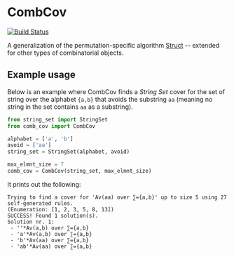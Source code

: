 # CombCov

[![Build Status](https://travis-ci.org/PermutaTriangle/CombCov.svg?branch=master)](https://travis-ci.org/PermutaTriangle/CombCov)


A generalization of the permutation-specific algorithm [Struct](https://github.com/PermutaTriangle/PermStruct) -- 
extended for other types of combinatorial objects.

## Example usage

Below is an example where CombCov finds a _String Set_ cover for the set of string over the alphabet `{a,b}` that
avoids the substring `aa` (meaning no string in the set contains `aa` as a substring).

```python
from string_set import StringSet
from comb_cov import CombCov

alphabet = ['a', 'b']
avoid = ['aa']
string_set = StringSet(alphabet, avoid)

max_elmnt_size = 7
comb_cov = CombCov(string_set, max_elmnt_size)
```

It prints out the following:

```text
Trying to find a cover for 'Av(aa) over ∑={a,b}' up to size 5 using 27 self-generated rules.
(Enumeration: [1, 2, 3, 5, 8, 13])
SUCCESS! Found 1 solution(s).
Solution nr. 1:
 - ''*Av(a,b) over ∑={a,b}
 - 'a'*Av(a,b) over ∑={a,b}
 - 'b'*Av(aa) over ∑={a,b}
 - 'ab'*Av(aa) over ∑={a,b}
```
